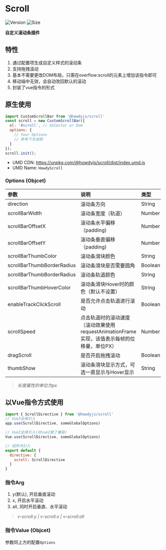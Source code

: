 # Scroll

![Version](https://img.shields.io/npm/v/@howdyjs/scroll)
![Size](https://img.shields.io/bundlephobia/min/@howdyjs/scroll?color=%2344cc88)

**自定义滚动条插件**

## 特性
1. 通过配置项生成自定义样式的滚动条
2. 支持拖拽滚动
3. 基本不需要更改DOM布局，只需在overflow:scroll的元素上增加该指令即可
4. 移动端中无效，会自动改回默认的滚动
5. 封装了vue指令的形式

## 原生使用
```js
import CustomScrollBar from '@howdyjs/scroll'
const scroll = new CustomScrollBar({
  el: '#scroll', // Selector or Dom
  options: {
    // Your Options
    // 参考下方说明
  }
});
scroll.init();
```

+ UMD CDN: <a href="https://unpkg.com/@howdyjs/scroll/dist/index.umd.js" target="_blank">https://unpkg.com/@howdyjs/scroll/dist/index.umd.js</a>
+ UMD Name: `HowdyScroll`

### Options (Objcet)
|参数|说明|类型|可选值|默认值|
|:---|:---|:---|:---|:---|
|direction|滚动条方向|String|x/y/all|y|
|scrollBarWidth|滚动条宽度（轨道）|Number|-|6|
|scrollBarOffsetX|滚动条水平偏移（padding)|Number|-|0|
|scrollBarOffsetY|滚动条垂直偏移（padding)|Number|-|0|
|scrollBarThumbColor|滚动条滑块颜色|String|-|#aab|
|scrollBarThumbBorderRadius|滚动条滑块是否需要圆角|Boolean|-|true|
|scrollBarThumbBorderRadius|滚动条轨道颜色|String|-|transparent|
|scrollBarThumbHoverColor|滚动条滑块Hover时的颜色（默认不设置）|String|-|-|
|enableTrackClickScroll|是否允许点击轨道进行滚动|Boolean|-|true|
|scrollSpeed|点击轨道时的滚动速度（滚动效果使用requestAnimationFrame实现，该值表示每帧的位移量，单位PX）|Number|-|20|
|dragScroll|是否开启拖拽滚动|Boolean|-|false|
|thumbShow|滚动条滑块显示方式，可选一直显示与Hover显示|String|always/hover|always|

> *长度属性的单位为px*

## 以Vue指令方式使用
```js
import { ScrollDirective } from '@howdyjs/scroll'
// Vue3全局引入
app.use(ScrollDirective, someGlobalOptions)

// Vue2全局引入(对vue2做了兼容)
Vue.use(ScrollDirective, someGlobalOptions)

// 组件内引入
export default {
  directive: {
    scroll: ScrollDirective
  }
}
```

### 指令Arg
1. y(默认), 开启垂直滚动
2. x, 开启水平滚动
3. all, 同时开启垂直、水平滚动

> *v-scroll:y | v-scroll:x | v-scroll:all*

### 指令Value (Objcet)
参数同上方的配置`Options`